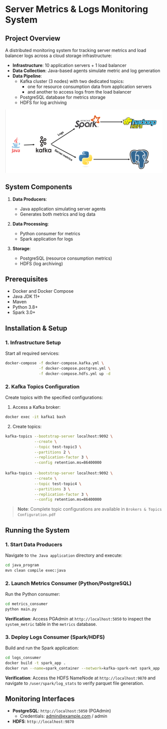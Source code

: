 # Server Metrics & Logs Monitoring System

## Project Overview

A distributed monitoring system for tracking server metrics and load balancer logs across a cloud storage infrastructure:

- **Infrastructure**: 10 application servers + 1 load balancer
- **Data Collection**: Java-based agents simulate metric and log generation
- **Data Pipeline**:
  - Kafka cluster (3 nodes) with two dedicated topics:
    - one for resource consumption data from application servers
    - and another to access logs from the load balancer
  - PostgreSQL database for metrics storage
  - HDFS for log archiving

![System Architecture](project_overview.png)

## System Components

1. **Data Producers**:
   - Java application simulating server agents
   - Generates both metrics and log data

2. **Data Processing**:
   - Python consumer for metrics
   - Spark application for logs

3. **Storage**:
   - PostgreSQL (resource consumption metrics)
   - HDFS (log archiving)

## Prerequisites

- Docker and Docker Compose
- Java JDK 11+
- Maven
- Python 3.8+
- Spark 3.0+

## Installation & Setup

### 1. Infrastructure Setup

Start all required services:
```bash
docker-compose -f docker-compose.kafka.yml \
               -f docker-compose.postgres.yml \
               -f docker-compose.hdfs.yml up -d
```

### 2. Kafka Topics Configuration

Create topics with the specified configurations:

1. Access a Kafka broker:
```bash
docker exec -it kafka1 bash
```

2. Create topics:
```bash
kafka-topics --bootstrap-server localhost:9092 \
             --create \
             --topic test-topic3 \
             --partitions 2 \
             --replication-factor 3 \
             --config retention.ms=86400000

kafka-topics --bootstrap-server localhost:9092 \
             --create \
             --topic test-topic4 \
             --partitions 3 \
             --replication-factor 3 \
             --config retention.ms=86400000
```

> **Note**: Complete topic configurations are available in `Brokers & Topics Configuration.pdf`

## Running the System

### 1. Start Data Producers

Navigate to `the Java application` directory and execute:
```bash
cd java_program
mvn clean compile exec:java
```

### 2. Launch Metrics Consumer (Python/PostgreSQL)

Run the Python consumer:
```bash
cd metrics_consumer
python main.py
```

**Verification**: Access PGAdmin at `http://localhost:5050` to inspect the `system_metric` table in the `metrics` database.

### 3. Deploy Logs Consumer (Spark/HDFS)

Build and run the Spark application:
```bash
cd logs_consumer
docker build -t spark_app .
docker run --name=spark_container --network=kafka-spark-net spark_app
```

**Verification**: Access the HDFS NameNode at `http://localhost:9870` and navigate to `/user/spark/log_stats` to verify parquet file generation.

## Monitoring Interfaces

- **PostgreSQL**: `http://localhost:5050` (PGAdmin)
  - Credentials: admin@example.com / admin
- **HDFS**: `http://localhost:9870`